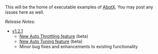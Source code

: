 
This will be the home of executable examples of [AbotX](https://abotx.org). You may post any issues here as well.

*Release Notes*:
  * [v1.2.1](https://www.nuget.org/packages/AbotX/1.2.1)
    * [New Auto Throttling feature](https://abotx.org/Learn/AutoThrottling) (beta)
    * [New Auto Tuning feature](https://abotx.org/Learn/AutoTuning) (beta)
    * Minor bug fixes and enhancements to existing functionality

